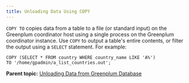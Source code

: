 ```yaml
---
title: Unloading Data Using COPY 
---
```


`COPY TO` copies data from a table to a file \(or standard input\) on the Greenplum coordinator host using a single process on the Greenplum coordinator instance. Use `COPY` to output a table's entire contents, or filter the output using a `SELECT` statement. For example:

```
COPY (SELECT * FROM country WHERE country_name LIKE 'A%') 
TO '/home/gpadmin/a_list_countries.out';

```

**Parent topic:** [Unloading Data from Greenplum Database](../../load/topics/g-unloading-data-from-greenplum-database.html)

